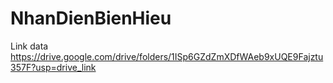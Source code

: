 # NhanDienBienHieu
Link data
https://drive.google.com/drive/folders/1ISp6GZdZmXDfWAeb9xUQE9Fajztu357F?usp=drive_link
